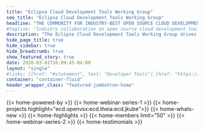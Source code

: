 ```yaml
---
title: "Eclipse Cloud Development Tools Working Group"
seo_title: "Eclipse Cloud Development Tools Working Group"
headline: "THE COMMUNITY FOR INDUSTRY-BEST OPEN SOURCE CLOUD DEVELOPMENT TOOLS"
#tagline: "Industry collaboration on open source cloud development tools "
description: "The Eclipse Cloud Development Tools Working Group drives the evolution and broad adoption of de facto standards for cloud development tools, including language support, extensions, and developer workspace definition."
hide_page_title: true
hide_sidebar: true
hide_breadcrumb: true
show_featured_story: true
date: 2020-03-01T16:09:45-04:00
layout: "single"
#links: [[href: "#statement", text: "Developer Tools"],[href: "https://accounts.eclipse.org/contact/membership/ecdtools", text: "Become a member"],[href: "https://accounts.eclipse.org/mailing-list/ecd-tools-wg", text: "Join our Mailing List"]]
container: "container-fluid"
header_wrapper_class: "featured-jumbotron-home"
---
```

{{< home-powered-by >}}
{{< home-webinar-series-1 >}}
{{< home-projects highlight="ecd.openvsx:ecd.theia:ecd.jkube">}}
{{< home-whats-new >}}
{{< home-highlights >}}
{{< home-members limit="50" >}}
{{< home-webinar-series-2 >}}
{{< home-testimonials >}}